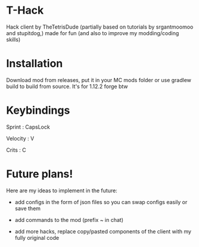 # T-Hack
Hack client by TheTetrisDude (partially based on tutorials by srgantmoomoo and stupitdog,) made for fun (and also to improve my modding/coding skills)
# Installation
Download mod from releases, put it in your MC mods folder or use gradlew build to build from source. It's for 1.12.2 forge btw
# Keybindings
Sprint : CapsLock 

Velocity : V 

Crits : C 

# Future plans!
Here are my ideas to implement in the future:

- add configs in the form of json files so you can swap configs easily or save them

- add commands to the mod (prefix ~ in chat)

- add more hacks, replace copy/pasted components of the client with my fully original code

